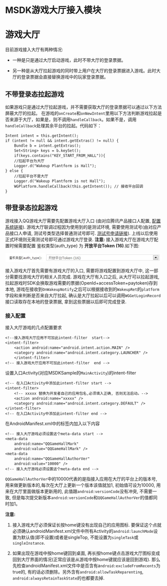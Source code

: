 MSDK游戏大厅接入模块
====================

# 游戏大厅

目前游戏接入大厅有两种情况:

- 一种是只是通过大厅启动游戏，此时不带大厅的登录票据。

- 另一种是从大厅拉起游戏的同时带上用户在大厅的登录票据进入游戏。此时大厅的登录票据会直接替换游戏中的玩家登录票据。

## 不带登录态拉起游戏

如果游戏只是通过大厅拉起游戏，并不需要获取大厅的登录票据可以通过以下方法屏蔽大厅的拉起。
在游戏的`onCreate`和`onNewIntent`里用以下方法判断游戏拉起是否来源于大厅，如果是，则不调用`handleCallback`。如果不是，调用`handleCallback`处理其余平台的拉起。代码如下：

```
Intent intent = this.getIntent();
if (intent != null && intent.getExtras() != null) {
	Bundle b = intent.getExtras();
	Set<String> keys = b.keySet();
	if(keys.contains("KEY_START_FROM_HALL")){
    //拉起平台为大厅
	Logger.d("Wakeup Plantform is Hall");
} else {
	//拉起平台不是大厅
	Logger.d("Wakeup Plantform is not Hall");
	WGPlatform.handleCallback(this.getIntent()); // 接收平台回调
}
```

## 带登录态拉起游戏

游戏接入QQ游戏大厅需要先配置游戏大厅入口 (由对应腾讯产品接口人配置, [配置系统链接](http://mqqgameadmin4dev.3gqq.com/web_mqqgame_admin/crud_db_cobra_hall/dbbeans/index.jsp)). 
游戏大厅联调过程因为使用到的是测试环境, 需要使用测试号(由对应产品接口人申请, 测试号类型选择普通测试号即可. [测试号申请链接](http://ceshihao.ied.com)). 上线以后使用正式环境则无需测试号即可通过游戏大厅登录.
**注意:** 接入游戏大厅在游戏大厅配置时候需要配置 鉴权类型(auth_type) 为 **开放平台Token (16)**.如下图: 

![qqgame_1](./qqgame_1.jpg)

接入游戏大厅首先需要有游戏大厅的入口, 需要将游戏配置到游戏大厅中, 这一部分需要找游戏大厅的相关人员完成. 游戏在大厅有入口之后, 从大厅可以拉起游戏, 拉起游戏时SDK会换取游戏需要的票据(OpenId+accessToken+paytoken)存到本地, 游戏在接收到`OnWakeupNotify`之后可以根据接收到的`WakeupRet`的`platform`字段和来判断是否来自大厅拉起, 确认是大厅拉起以后可以调用`WGGetLoginRecord`接口读取存在本地的登录票据, 拿到这些票据以后即可完成登录.

### 接入配置

接入大厅游戏的几点配置要求

```
<!--接入游戏大厅应用不可加此intent-filter  start-->
<intent-filter>
	<action android:name="android.intent.action.MAIN" />
	<category android:name="android.intent.category.LAUNCHER" />
	</intent-filter>
<!-- 接入游戏大厅应用不可加此intent-filter  end -->

```

设置入口Activity(对应MSDKSample的`MainActivity`)的intent-filter

```
<!-- 在入口Activity中添加此intent-filter start -->
<intent-filter>
	<!-- xxxxx 替换为开发者自己的应用包名,必须填入正确, 否则无法启动。-->
    <action android:name="xxxxx" /> 
    <category android:name="android.intent.category.DEFAULT" />
</intent-filter>
<!-- 在入口Activity中添加此intent-filter end -->
```

在AndroidManifest.xml中的<application>标签内加入以下内容

```
<!-- 接入大厅游戏必须设置这个meta-data start -->
<meta-data
    android:name="QQGameHallMark"
    android:value="QQGameHallMark" />
<meta-data
    android:name="QQGameHallAuthorVer"
	android:value="10000" />
<!-- 接入大厅游戏必须设置这个meta-data end -->
```

`QQGameHallAuthorVer`中的10000代表的是指接入应用在大厅的平台上的版本号, 用来做更新版本的,每次在大厅上更新一个版本该值就加1, 初始值可设为10000, 用来在大厅里面做版本更新用的, 此值跟`android:versionCode`没有冲突, 不需要一致, 但是每次提交新版本`android:versionCode`和`QQGameHallAuthorVer`的值都同时加1。

**注意:** 

1. 接入游戏大厅必须保证长按home键没有出现自己的应用图标. 要保证这个点就必须确认androidManifest.xml文件中所有Activity的`android:launchMode`设置为默认值(即不设置)或者是singleTop, 不能设置为`singleTask`或`singleInstance`.

2. 如果出现在游戏中按home键回到桌面, 再长按home键点击游戏大厅图标变成回到大厅界面的情况(正常应该是从游戏中按home键就应该是回到游戏). 那么先检查androidManifest.xml文件中是否含有a`ndroid:excludeFromRecents`为true的, 有的话必须删除。另外含有`android:allowTaskReparenting`, `android:alwaysRetainTaskState`的也都要去掉. 
